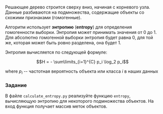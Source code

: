 Решающее дерево строится сверху вниз, начиная с корневого узла. Данные разбиваются на подмножества, содержащие объекты со схожими признаками (гомогенные).

Алгоритм использует **энтропию** (**entropy**) для определения гомогенности выборки. Энтропия может принимать значения от 0 до 1. Для абсолютно гомогенной выборки энтропия будет равна 0, для той же, которая может быть ровно разделена, она будет 1.

Энтропия вычисляется по следующей формуле:

$$H = - \sum\limits_{i=1}^{C} p_i \log_2 p_i$$

where $p_i$ -- частотная вероятность объекта или класса $i$ в наших данных


### Задание

В файле `calculate_entropy.py` реализуйте функцию `entropy`, вычисляющую энтропию для некоторого подмножества объектов. На вход функция получает массив меток объектов.
